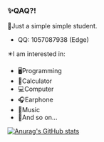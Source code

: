 ### ✨QAQ?!

💬Just a simple simple student.
+ QQ: 1057087938 (Edge)

✴️I am interested in:
+ 🖥️Programming
+ 🔡Calculator
+ 💻Computer
+ 🎧Earphone
+ 🎵Music
+ 💠And so on...

<!--
**Edge2020/Edge2020** is a ✨ _special_ ✨ repository because its `README.md` (this file) appears on your GitHub profile.

Here are some ideas to get you started:

- 🔭 I’m currently working on ...
- 🌱 I’m currently learning ...
- 👯 I’m looking to collaborate on ...
- 🤔 I’m looking for help with ...
- 💬 Ask me about ...
- 📫 How to reach me: ...
- 😄 Pronouns: ...
- ⚡ Fun fact: ...
-->

[![Anurag's GitHub stats](https://github-readme-stats.vercel.app/api?username=Edge2020)](https://github.com/anuraghazra/github-readme-stats)
